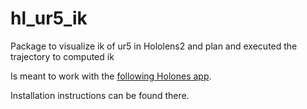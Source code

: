 # hl_ur5_ik
Package to visualize ik of ur5 in Hololens2 and plan and executed the trajectory to computed ik

Is meant to work with the [following Holones app](https://github.com/ut-ims-robotics/MirrorLabs_HL2.git).

Installation instructions can be found there.
